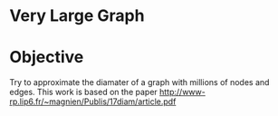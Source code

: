 Very Large Graph
===============

# Objective
Try to approximate the diamater of a graph with millions of nodes and edges.
This work is based on the paper
http://www-rp.lip6.fr/~magnien/Publis/17diam/article.pdf
